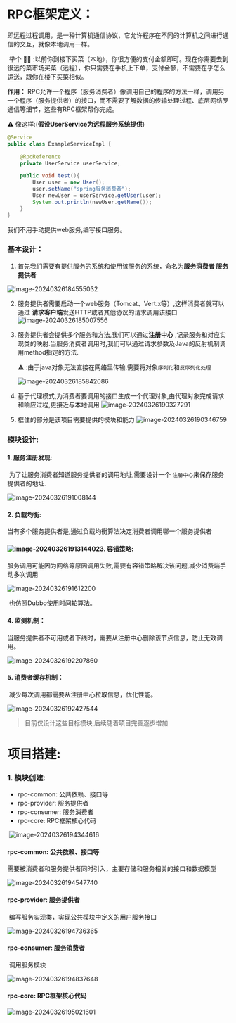 # RPC框架定义：

​	即远程过程调用，是一种计算机通信协议，它允许程序在不同的计算机之间进行通信的交互，就像本地调用一样。

​	举个 :open_hands::chestnut: :以前你到楼下买菜（本地），你很方便的支付金额即可。现在你需要去到很远的菜市场买菜（远程），你只需要在手机上下单，支付金额，不需要在乎怎么运送，跟你在楼下买菜相似。

**作用：**
RPC允许一个程序（服务消费者）像调用自己的程序的方法一样，调用另一个程序（服务提供者）的接口，而不需要了解数据的传输处理过程、底层网络罗通信等细节，这些有RPC框架帮你完成。

:warning: 像这样:(**假设UserService为远程服务系统提供**)

```java
@Service
public class ExampleServiceImpl {

    @RpcReference
    private UserService userService;

    public void test(){
        User user = new User();
        user.setName("spring服务消费者");
        User newUser = userService.getUser(user);
        System.out.println(newUser.getName());
    }
}
```

我们不用手动提供web服务,编写接口服务。

### 基本设计：

1. 首先我们需要有提供服务的系统和使用该服务的系统，命名为**服务消费者 服务提供者**

![image-20240326184555032](C:\Users\Lenovo\AppData\Roaming\Typora\typora-user-images\image-20240326184555032.png)

2. 服务提供者需要启动一个web服务（Tomcat、Vert.x等）,这样消费者就可以通过 **请求客户端**发送HTTP或者其他协议的请求调用该接口
   ![image-20240326185007556](C:\Users\Lenovo\AppData\Roaming\Typora\typora-user-images\image-20240326185007556.png)

3. 服务提供者会提供多个服务和方法,我们可以通过**注册中心** ,记录服务和对应实现类的映射.当服务消费者调用时,我们可以通过请求参数及Java的反射机制调用method指定的方法.

   :warning: :由于java对象无法直接在网络里传输,需要将对象`序列化`和`反序列化处理`

   ![image-20240326185842086](C:\Users\Lenovo\AppData\Roaming\Typora\typora-user-images\image-20240326185842086.png)

4. 基于代理模式,为消费者要调用的接口生成一个代理对象,由代理对象完成请求和响应过程,更接近与本地调用
   ![image-20240326190327291](C:\Users\Lenovo\AppData\Roaming\Typora\typora-user-images\image-20240326190327291.png)

5. 框住的部分是该项目需要提供的模块和能力
   ![image-20240326190346759](C:\Users\Lenovo\AppData\Roaming\Typora\typora-user-images\image-20240326190346759.png)

### 模块设计:

#### 1. 服务注册发现:

​	为了让服务消费者知道服务提供者的调用地址,需要设计一个 `注册中心`来保存服务提供者的地址.

![image-20240326191008144](C:\Users\Lenovo\AppData\Roaming\Typora\typora-user-images\image-20240326191008144.png)

#### 2. 负载均衡:

​	当有多个服务提供者是,通过负载均衡算法决定消费者调用哪一个服务提供者

#### ![image-20240326191314402](C:\Users\Lenovo\AppData\Roaming\Typora\typora-user-images\image-20240326191314402.png)3. 容错策略:

​	服务调用可能因为网络等原因调用失败,需要有容错策略解决该问题,减少消费端手动多次调用

![image-20240326191612200](C:\Users\Lenovo\AppData\Roaming\Typora\typora-user-images\image-20240326191612200.png)

​	也仿照Dubbo使用时间轮算法。

#### 4. 监测机制：

​	当服务提供者不可用或者下线时，需要从注册中心删除该节点信息，防止无效调用。

![image-20240326192207860](C:\Users\Lenovo\AppData\Roaming\Typora\typora-user-images\image-20240326192207860.png)

#### 5. 消费者缓存机制：

​	减少每次调用都需要从注册中心拉取信息，优化性能。

![image-20240326192427544](C:\Users\Lenovo\AppData\Roaming\Typora\typora-user-images\image-20240326192427544.png)

> 目前仅设计这些目标模块,后续随着项目完善逐步增加

# 项目搭建:

### 1. 模块创建:

- rpc-common: 公共依赖、接口等
- rpc-provider: 服务提供者
- rpc-consumer: 服务消费者
- rpc-core: RPC框架核心代码

​	![image-20240326194344616](C:\Users\Lenovo\AppData\Roaming\Typora\typora-user-images\image-20240326194344616.png)

#### rpc-common: 公共依赖、接口等

​	需要被消费者和服务提供者同时引入，主要存储和服务相关的接口和数据模型

![image-20240326194547740](C:\Users\Lenovo\AppData\Roaming\Typora\typora-user-images\image-20240326194547740.png)

#### rpc-provider: 服务提供者

​	编写服务实现类，实现公共模块中定义的用户服务接口

![image-20240326194736365](C:\Users\Lenovo\AppData\Roaming\Typora\typora-user-images\image-20240326194736365.png)

#### rpc-consumer: 服务消费者

​	调用服务模块

![image-20240326194837648](C:\Users\Lenovo\AppData\Roaming\Typora\typora-user-images\image-20240326194837648.png)

#### rpc-core: RPC框架核心代码

![image-20240326195021601](C:\Users\Lenovo\AppData\Roaming\Typora\typora-user-images\image-20240326195021601.png)